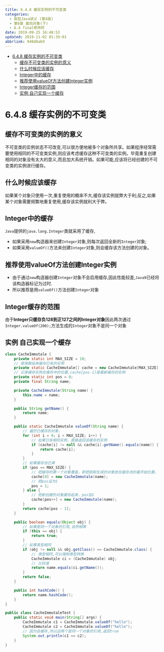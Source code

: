 ```yaml
---
title: 6.4.8 缓存实例的不可变类
categories: 
  - 疯狂Java讲义 (第4版)
  - 第6章 面向对象(下)
  - 6.4 final修饰符
date: 2019-09-25 16:48:53
updated: 2019-11-02 01:39:01
abbrlink: 940d8ab9
---
```

- [6.4.8 缓存实例的不可变类](/ReadingNotes/940d8ab9/#6-4-8-缓存实例的不可变类)
    - [缓存不可变类的实例的意义](/ReadingNotes/940d8ab9/#缓存不可变类的实例的意义)
    - [什么时候应该缓存](/ReadingNotes/940d8ab9/#什么时候应该缓存)
    - [Integer中的缓存](/ReadingNotes/940d8ab9/#Integer中的缓存)
    - [推荐使用valueOf方法创建Integer实例](/ReadingNotes/940d8ab9/#推荐使用valueOf方法创建Integer实例)
    - [Integer缓存的范围](/ReadingNotes/940d8ab9/#Integer缓存的范围)
    - [实例 自己实现一个缓存](/ReadingNotes/940d8ab9/#实例-自己实现一个缓存)

<!--more-->
<script src="https://cdn.bootcss.com/jquery/3.4.0/jquery.slim.min.js"></script>
<script>$(document).ready(function () {$(".post-body > ul:nth-child(1)").hide();});</script>

<!--end-->
<!--SSTStart-->
# 6.4.8 缓存实例的不可变类 #
## 缓存不可变类的实例的意义 ##
不可变类的实例状态不可改变,可以很方便地被多个对象所共享。如果程序经常需要使用相同的不可变类实例,则应该考虑缓存这种不可变类的实例。毕竟重复创建相同的对象没有太大的意义,而且加大系统开销。如果可能,应该将已经创建的不可变类的实例进行缓存。
## 什么时候应该缓存 ##
如果某个对象只使用一次,重复使用的概率不大,缓存该实例就弊大于利;反之,如果某个对象需要频繁地重复使用,缓存该实例就利大于弊。
## Integer中的缓存 ##
`Java`提供的`java.lang.Integer`类就采用了缓存,
- 如果采用`new`构造器来创建`Integer`对象,则每次返回全新的`Integer`对象;
- 如果采用`valueOf()`方法来创建`Integer`对象,则会缓存该方法创建的对象。

## 推荐使用valueOf方法创建Integer实例 ##
- 由于通过`new`构造器创建`Integer`对象不会启用缓存,因此性能较差,`Java9`已经将该构造器标记为过时.
- 所以推荐是用`valueOf()`方法创建`Integer`对象

## Integer缓存的范围 ##
由于**Integer只缓存负128到正127之间的Integer对象**因此两次通过`Integer.valueOf(200);`方法生成的`Integer`对象不是同一个对象
<!--SSTStop-->
## 实例 自己实现一个缓存 ##
```java
class CacheImmutale {
	private static int MAX_SIZE = 10;
	// 使用数组来缓存已有的实例
	private static CacheImmutale[] cache = new CacheImmutale[MAX_SIZE];
	// 记录缓存实例在缓存中的位置,cache[pos-1]是最新缓存的实例
	private static int pos = 0;
	private final String name;

	private CacheImmutale(String name) {
		this.name = name;
	}

	public String getName() {
		return name;
	}

	public static CacheImmutale valueOf(String name) {
		// 遍历已缓存的对象，
		for (int i = 0; i < MAX_SIZE; i++) {
			// 如果已有相同实例，直接返回该缓存的实例
			if (cache[i] != null && cache[i].getName().equals(name)) {
				return cache[i];
			}
		}
		// 如果缓存池已满
		if (pos == MAX_SIZE) {
			// 把缓存的第一个对象覆盖，即把刚刚生成的对象放在缓存池的最开始位置。
			cache[0] = new CacheImmutale(name);
			// 把pos设为1
			pos = 1;
		} else {
			// 把新创建的对象缓存起来，pos加1
			cache[pos++] = new CacheImmutale(name);
		}
		return cache[pos - 1];
	}

	public boolean equals(Object obj) {
		// 如果是同一个对象的引用,自然相等
		if (this == obj) {
			return true;
		}
		// 如果类型相同
		if (obj != null && obj.getClass() == CacheImmutale.class) {
			// 类型相同,可以强制类型转换
			CacheImmutale ci = (CacheImmutale) obj;
			// 比较值
			return name.equals(ci.getName());
		}
		return false;
	}

	public int hashCode() {
		return name.hashCode();
	}
}

public class CacheImmutaleTest {
	public static void main(String[] args) {
		CacheImmutale c1 = CacheImmutale.valueOf("hello");
		CacheImmutale c2 = CacheImmutale.valueOf("hello");
		// 因为会缓存,所以这两个是同一个对象的引用,返回true
		System.out.println(c1 == c2);
	}
}
```

